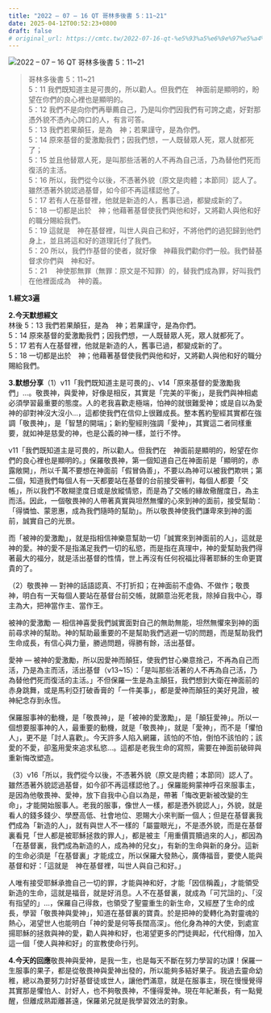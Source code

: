```yaml
---
title: "2022 – 07 – 16 QT 哥林多後書 5：11~21"
date: 2025-04-12T00:52:23+0800
draft: false
# original_url: https://cmtc.tw/2022-07-16-qt-%e5%93%a5%e6%9e%97%e5%a4%9a%e5%be%8c%e6%9b%b8-5%ef%bc%9a1121
---
```


![2022 – 07 – 16 QT 哥林多後書 5：11~21](/images/qt.jpg  "2022 – 07 – 16 QT 哥林多後書 5：11~21")

> 哥林多後書 5：11~21  
> 5：11 我們既知道主是可畏的，所以勸人。但我們在　神面前是顯明的，盼望在你們的良心裡也是顯明的。  
> 5：12 我們不是向你們再舉薦自己，乃是叫你們因我們有可誇之處，好對那憑外貌不憑內心誇口的人，有言可答。  
> 5：13 我們若果顛狂，是為　神；若果謹守，是為你們。  
> 5：14 原來基督的愛激勵我們；因我們想，一人既替眾人死，眾人就都死了；  
> 5：15 並且他替眾人死，是叫那些活著的人不再為自己活，乃為替他們死而復活的主活。  
> 5：16 所以，我們從今以後，不憑著外貌（原文是肉體；本節同）認人了。雖然憑著外貌認過基督，如今卻不再這樣認他了。  
> 5：17 若有人在基督裡，他就是新造的人，舊事已過，都變成新的了。  
> 5：18 一切都是出於　神；他藉著基督使我們與他和好，又將勸人與他和好的職分賜給我們。  
> 5：19 這就是　神在基督裡，叫世人與自己和好，不將他們的過犯歸到他們身上，並且將這和好的道理託付了我們。  
> 5：20 所以，我們作基督的使者，就好像　神藉我們勸你們一般。我們替基督求你們與　神和好。  
> 5：21 　神使那無罪（無罪：原文是不知罪）的，替我們成為罪，好叫我們在他裡面成為　神的義。

**1.經文3遍**

**2.今天默想經文**  
林後 5：13 我們若果顛狂，是為　神；若果謹守，是為你們。  
5：14 原來基督的愛激勵我們；因我們想，一人既替眾人死，眾人就都死了。  
5：17 若有人在基督裡，他就是新造的人，舊事已過，都變成新的了。  
5：18 一切都是出於　神；他藉著基督使我們與他和好，又將勸人與他和好的職分賜給我們。

**3.默想分享**（1）v11「我們既知道主是可畏的」、v14「原來基督的愛激勵我們」…。敬畏神，與愛神，好像是相反，其實是「完美的平衡」，是我們與神相處必須學習最重要的態度。人的老我喜歡走極端，怕神的就很難愛神；或是自以為愛神的卻對神沒大沒小…，這都使我們在信仰上很難成長。整本舊約聖經其實都在強調「敬畏神」，是「智慧的開端」；新約聖經則強調「愛神」，其實這二者同樣重要，就如神是慈愛的神，也是公義的神一樣，並行不悖。

v11「我們既知道主是可畏的，所以勸人。但我們在　神面前是顯明的，盼望在你們的良心裡也是顯明的。」保羅敬畏神，第一個知道自己在神面前是「顯明的，赤露敞開」，所以千萬不要想在神面前「假冒偽善」，不要以為神可以被我們欺哄；第二個，知道我們每個人有一天都要站在基督的台前接受審判，每個人都要「交帳」，所以我們不敢糊塗度日或是放縱情慾，而是為了交帳的緣故儆醒度日，為主而活。因此，一個敬畏神的人帶著真實與坦然無懼的心來到神的面前，接受幫助：「得憐恤、蒙恩惠，成為我們隨時的幫助」。所以敬畏神使我們謙卑來到神的面前，誠實自己的光景。

而「被神的愛激勵」，就是指相信神樂意幫助一切「誠實來到神面前的人」，這就是神的愛。神的愛不是指滿足我們一切的私慾，而是指在真理中，神的愛幫助我們得著最大的福分，就是活出基督的性情，世上再沒有任何祝福比得著耶穌的生命更寶貴的了。

（2）敬畏神 — 對神的話語認真、不打折扣；在神面前不虛偽、不做作；敬畏神，明白有一天每個人要站在基督台前交帳，就願意治死老我，除掉自我中心，尊主為大，把神當作主、當作王。

被神的愛激勵 — 相信神喜愛我們誠實面對自己的無助無能，坦然無懼來到神的面前尋求神的幫助。神的幫助最重要的不是幫助我們逃避一切的問題，而是幫助我們生命成長，有信心與力量，勝過問題，得勝有餘，活出基督。

愛神 — 被神的愛激勵，所以因愛神而顛狂，使我們甘心樂意捨己，不再為自己而活，乃是為主而活，活出基督（v13~15）：「是叫那些活著的人不再為自己活，乃為替他們死而復活的主活。」不但保羅一生是為主顛狂，我們想到大衛在神面前的赤身跳舞，或是馬利亞打破香膏的「一件美事」，都是愛神而顛狂的美好見證，被神紀念存到永恆。

保羅服事神的動機，是「敬畏神」，是「被神的愛激勵」，是「顛狂愛神」。所以一個想要服事神的人，最重要的動機，就是「敬畏神」，就是「愛神」，而不是「懼怕人」，更不是「討人喜歡」。今天許多人陷入網羅，該怕的不怕，倒怕不該怕的；該愛的不愛，卻濫用愛來追求私慾…。這都是老我生命的寫照，需要在神面前破碎與重新悔改塑造。

（3）v16「所以，我們從今以後，不憑著外貌（原文是肉體；本節同）認人了。雖然憑著外貌認過基督，如今卻不再這樣認他了。」保羅能夠蒙神呼召來服事主，是因為他敬畏神、愛神，放下自我中心自以為是，帶著「悔改更新被改變的生命」，才能開始服事人。老我的服事，像世人一樣，都是慿外貌認人」，外貌，就是看人的錢多錢少、學歷高低、社會地位、恩賜大小來判斷一個人；但是在基督裏我們成為「新造的人」，就有與世人不一樣的「屬靈眼光」，不是憑外貌，而是在基督裏看見「世人都是被耶穌拯救的罪人」，都是被主「用重價買贖過來的人」，都因為「在基督裏，我們成為新造的人，成為神的兒女」，有新的生命與新的身分。這新的生命必須是「在基督裏」才能成立，所以保羅大發熱心，廣傳福音，要使人能與基督和好：「這就是　神在基督裡，叫世人與自己和好。」

人唯有接受耶穌承擔自己一切的罪，才能與神和好，才能「因信稱義」，才能領受新造的生命，這就是福音，就是好消息。人不在基督裏，就成為「可咒詛的」、「沒有指望的」…，保羅自己得救，也領受了聖靈重生的新生命，又經歷了生命的成長，學習「敬畏神與愛神」，知道在基督裏的寶貴。於是把神的愛轉化為對靈魂的熱心，渴望世人也能明白「神的愛是何等長闊高深」。他化身為神的大使，到處宣揚耶穌的拯救與神的愛，勸人與神和好，也渴望更多的門徒興起，代代相傳，加入這一個「使人與神和好」的宣教使命行列。

**4.今天的回應**敬畏神與愛神，是我一生，也是每天不斷在努力學習的功課！保羅一生服事的果子，都是從敬畏神與愛神出發的，所以能夠多結好果子。我過去靈命幼稚，總以為要努力討好基督徒或世人，讓他們滿意，就是在服事主，現在慢慢覺得其實那是懼怕人、討好人，也不夠敬畏神，不懂得愛神。現在年紀漸長，有一點覺醒，但離成熟距離甚遠，保羅弟兄就是我學習效法的對象。